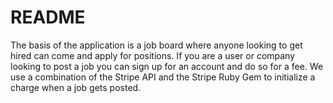 # README

The basis of the application is a job board where anyone looking to get hired can come and apply for positions. If you are a user or company looking to post a job you can sign up for an account and do so for a fee. We use a combination of the Stripe API and the Stripe Ruby Gem to initialize a charge when a job gets posted.
